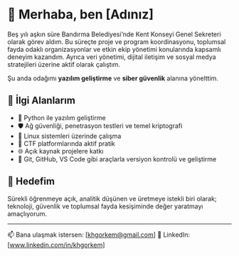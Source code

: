 # 👋 Merhaba, ben [Adınız]

Beş yılı aşkın süre Bandırma Belediyesi’nde Kent Konseyi Genel Sekreteri olarak görev aldım. Bu süreçte proje ve program koordinasyonu, toplumsal fayda odaklı organizasyonlar ve etkin ekip yönetimi konularında kapsamlı deneyim kazandım. Ayrıca veri yönetimi, dijital iletişim ve sosyal medya stratejileri üzerine aktif olarak çalıştım.

Şu anda odağımı **yazılım geliştirme** ve **siber güvenlik** alanına yönelttim.

## 🚀 İlgi Alanlarım

- 🐍 Python ile yazılım geliştirme  
- 🛡️ Ağ güvenliği, penetrasyon testleri ve temel kriptografi  
- 🐧 Linux sistemleri üzerinde çalışma  
- 🧠 CTF platformlarında aktif pratik  
- 🌐 Açık kaynak projelere katkı  
- 🔧 Git, GitHub, VS Code gibi araçlarla versiyon kontrolü ve geliştirme

## 🎯 Hedefim

Sürekli öğrenmeye açık, analitik düşünen ve üretmeye istekli biri olarak; teknoloji, güvenlik ve toplumsal fayda kesişiminde değer yaratmayı amaçlıyorum.

---

📫 Bana ulaşmak istersen: [khgorkem@gmail.com] 
🔗 LinkedIn: [www.linkedin.com/in/khgorkem]
